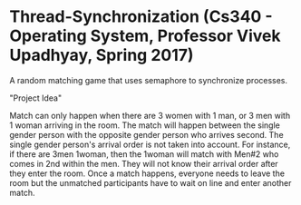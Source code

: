 # Thread-Synchronization (Cs340 - Operating System, Professor Vivek Upadhyay, Spring 2017)
A random matching game that uses semaphore to synchronize processes.

"Project Idea"

Match can only happen when there are 3 women with 1 man, or 3 men with 1 woman arriving in the room. 
The match will happen between the single gender person with the opposite gender person who arrives second. 
The single gender person's arrival order is not taken into account. For instance, if there are 3men 1woman, 
then the 1woman will match with Men#2 who comes in 2nd within the men. 
They will not know their arrival order after they enter the room. 
Once a match happens, everyone needs to leave the room but the unmatched participants have to wait on line and enter another match.


